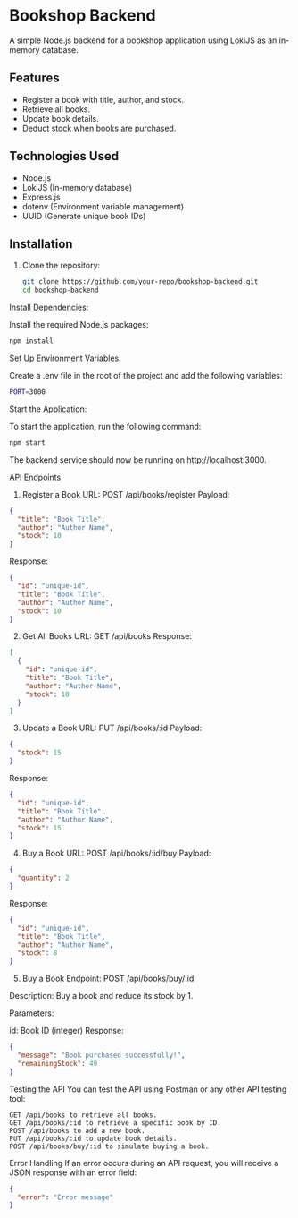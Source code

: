 # Bookshop Backend

A simple Node.js backend for a bookshop application using LokiJS as an in-memory database.

## Features
- Register a book with title, author, and stock.
- Retrieve all books.
- Update book details.
- Deduct stock when books are purchased.

## Technologies Used
- Node.js
- LokiJS (In-memory database)
- Express.js
- dotenv (Environment variable management)
- UUID (Generate unique book IDs)

## Installation

1. Clone the repository:
   ```bash
   git clone https://github.com/your-repo/bookshop-backend.git
   cd bookshop-backend
   ```
Install Dependencies:

Install the required Node.js packages:

 ```bash
npm install
 ```
Set Up Environment Variables:

Create a .env file in the root of the project and add the following variables:

```bash
PORT=3000
```

Start the Application:

To start the application, run the following command:

```bash
npm start
```
The backend service should now be running on http://localhost:3000.

API Endpoints
1. Register a Book
URL: POST /api/books/register
Payload:

```json
{
  "title": "Book Title",
  "author": "Author Name",
  "stock": 10
}
```
Response:
```json
{
  "id": "unique-id",
  "title": "Book Title",
  "author": "Author Name",
  "stock": 10
}
```

2. Get All Books
URL: GET /api/books
Response:

```json
[
  {
    "id": "unique-id",
    "title": "Book Title",
    "author": "Author Name",
    "stock": 10
  }
]
```
3. Update a Book
URL: PUT /api/books/:id
Payload:

```json
{
  "stock": 15
}
```
Response:

```json
{
  "id": "unique-id",
  "title": "Book Title",
  "author": "Author Name",
  "stock": 15
}
```
4. Buy a Book
URL: POST /api/books/:id/buy
Payload:

```json
{
  "quantity": 2
}
```
Response:

```json
{
  "id": "unique-id",
  "title": "Book Title",
  "author": "Author Name",
  "stock": 8
}
```
5. Buy a Book
Endpoint: POST /api/books/buy/:id

Description: Buy a book and reduce its stock by 1.

Parameters:

id: Book ID (integer)
Response:

```json
{
  "message": "Book purchased successfully!",
  "remainingStock": 49
}
```
Testing the API
You can test the API using Postman or any other API testing tool:
```
GET /api/books to retrieve all books.
GET /api/books/:id to retrieve a specific book by ID.
POST /api/books to add a new book.
PUT /api/books/:id to update book details.
POST /api/books/buy/:id to simulate buying a book.
```
Error Handling
If an error occurs during an API request, you will receive a JSON response with an error field:

```json
{
  "error": "Error message"
}
```
